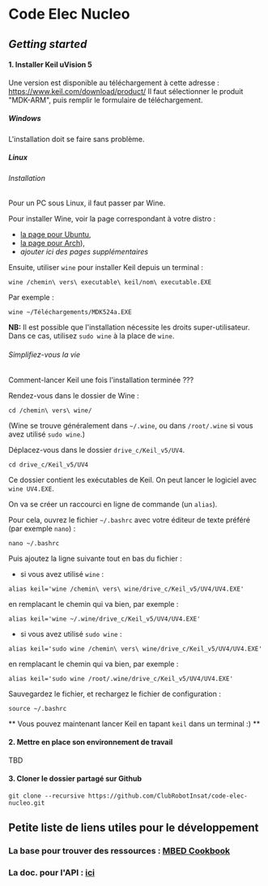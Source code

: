 # Code Elec Nucleo

## *Getting started*
#### 1. Installer Keil uVision 5 
Une version est disponible au téléchargement à cette adresse : https://www.keil.com/download/product/
Il faut sélectionner le produit "MDK-ARM", puis remplir le formulaire de téléchargement. 

##### Windows
L'installation doit se faire sans problème. 

##### Linux
###### Installation
Pour un PC sous Linux, il faut passer par Wine.

Pour installer Wine, voir la page correspondant à votre distro : 
  * [la page pour Ubuntu](https://doc.ubuntu-fr.org/wine), 
  * [la page pour Arch](https://wiki.archlinux.fr/Wine)), 
  * *ajouter ici des pages supplémentaires*
  
Ensuite, utiliser `wine` pour installer Keil depuis un terminal : 
``` 
wine /chemin\ vers\ executable\ keil/nom\ executable.EXE
``` 
Par exemple : 
``` 
wine ~/Téléchargements/MDK524a.EXE
``` 

**NB:** Il est possible que l'installation nécessite les droits super-utilisateur. 
Dans ce cas, utilisez `sudo wine` à la place de `wine`. 

###### Simplifiez-vous la vie
Comment-lancer Keil une fois l'installation terminée ??? 

Rendez-vous dans le dossier de Wine :
```
cd /chemin\ vers\ wine/
``` 
(Wine se trouve généralement dans `~/.wine`, ou dans `/root/.wine` si vous avez utilisé `sudo wine`.)

Déplacez-vous dans le dossier `drive_c/Keil_v5/UV4`. 
``` 
cd drive_c/Keil_v5/UV4
``` 

Ce dossier contient les exécutables de Keil. On peut lancer le logiciel avec `wine UV4.EXE`. 

On va se créer un raccourci en ligne de commande (un `alias`). 

Pour cela, ouvrez le fichier `~/.bashrc` avec 
votre éditeur de texte préféré (par exemple `nano`) : 
``` 
nano ~/.bashrc
``` 

Puis ajoutez la ligne suivante tout en bas du fichier :
  * si vous avez utilisé `wine` : 
``` 
alias keil='wine /chemin\ vers\ wine/drive_c/Keil_v5/UV4/UV4.EXE'
``` 
en remplacant le chemin qui va bien, par exemple : 
```
alias keil='wine ~/.wine/drive_c/Keil_v5/UV4/UV4.EXE'
``` 
  * si vous avez utilisé `sudo wine` : 
``` 
alias keil='sudo wine /chemin\ vers\ wine/drive_c/Keil_v5/UV4/UV4.EXE'
``` 
en remplacant le chemin qui va bien, par exemple : 
```
alias keil='sudo wine /root/.wine/drive_c/Keil_v5/UV4/UV4.EXE'
``` 

Sauvegardez le fichier, et rechargez le fichier de configuration : 
``` 
source ~/.bashrc
``` 

** Vous pouvez maintenant lancer Keil en tapant `keil` dans un terminal :) ** 


#### 2. Mettre en place son environnement de travail
TBD


#### 3. Cloner le dossier partagé sur Github
``` 
git clone --recursive https://github.com/ClubRobotInsat/code-elec-nucleo.git
```
## Petite liste de liens utiles pour le développement

### La base pour trouver des ressources : [MBED Cookbook](https://os.mbed.com/cookbook/Homepage)
### La doc. pour l'API : [ici](https://os.mbed.com/docs/latest/reference/drivers.html)


